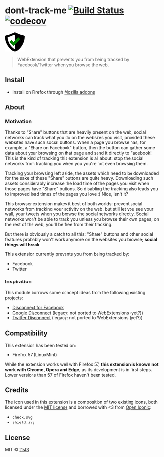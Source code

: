 # dont-track-me [![Build Status](https://travis-ci.org/t1st3/dont-track-me.svg?branch=master)](https://travis-ci.org/t1st3/dont-track-me) [![codecov](https://codecov.io/gh/t1st3/dont-track-me/badge.svg?branch=master)](https://codecov.io/gh/t1st3/dont-track-me?branch=master)

![dont-track-me logo](https://raw.githubusercontent.com/t1st3/dont-track-me/master/src/icons/dont-track-me.png)

> WebExtension that prevents you from being tracked by Facebook/Twitter when you browse the web.


## Install

* Install on Firefox through [Mozilla addons](https://addons.mozilla.org/en-US/firefox/addon/dont-track-me/)


## About

### Motivation

Thanks to "Share" buttons that are heavily present on the web, social networks can track what you do on the websites you visit, provided these websites have such social buttons. When a page you browse has, for example, a "Share on Facebook" button, then the button can gather some data about your browsing on that page and send it directly to Facebook! This is the kind of tracking this extension is all about: stop the social networks from tracking you when you you're not even browsing them.

Tracking your browsing left aside, the assets which need to be downloaded for the sake of these "Share" buttons are quite heavy. Downloading such assets considerably increase the load time of the pages you visit when those pages have "Share" buttons. So disabling the tracking also leads you to improved load times of the pages you love :) Nice, isn't it?

This browser extension makes it best of both worlds: prevent social networks from tracking your activity on the web, but still let you see your wall, your tweets when you browse the social networks directly. Social networks won't be able to track you unless you browse their own pages; on the rest of the web, you'll be free from their tracking.

But there is obviously a catch to all this: "Share" buttons and other social features probably won't work anymore on the websites you browse; **social things will break**.

This extension currently prevents you from being tracked by:

* Facebook
* Twitter

### Inspiration

This module borrows some concept ideas from the following existing projects:

* [Disconnect for Facebook](https://addons.mozilla.org/en-US/firefox/addon/facebook-disconnect-ii/)
* [Google Disconnect](https://addons.mozilla.org/en-US/firefox/addon/gdc) (legacy: not ported to WebExtensions (yet?))
* [Twitter Disconnect](https://addons.mozilla.org/en-US/firefox/addon/twdc) (legacy: not ported to WebExtensions (yet?))


## Compatibility

This extension has been tested on:

* Firefox 57 (LinuxMint)

While the extension works well with Firefox 57, **this extension is known not work with Chrome, Opera and Edge**, as its development is in first steps. Lower versions than 57 of Firefox haven't been tested.


## Credits

The icon used in this extension is a composition of two existing icons, both licensed under the [MIT license](https://github.com/iconic/open-iconic/blob/master/ICON-LICENSE) and borrowed with <3 from [Open Iconic](https://useiconic.com/open):

* `check.svg`
* `shield.svg`


## License

MIT © [t1st3](https://t1st3.com)
